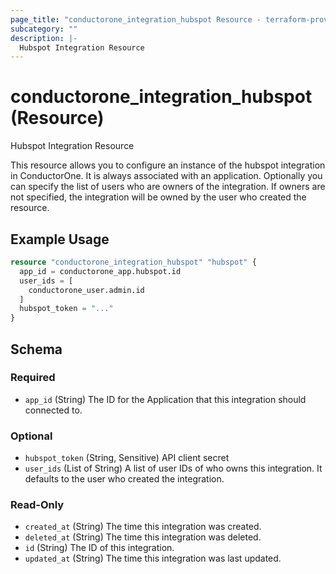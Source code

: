 ```yaml
---
page_title: "conductorone_integration_hubspot Resource - terraform-provider-conductorone"
subcategory: ""
description: |-
  Hubspot Integration Resource
---
```


# conductorone_integration_hubspot (Resource)

Hubspot Integration Resource

This resource allows you to configure an instance of the hubspot integration in ConductorOne.
It is always associated with an application. Optionally you can specify the list of users who are owners of the integration.
If owners are not specified, the integration will be owned by the user who created the resource.

## Example Usage

```terraform
resource "conductorone_integration_hubspot" "hubspot" {
  app_id = conductorone_app.hubspot.id
  user_ids = [
    conductorone_user.admin.id
  ]
  hubspot_token = "..."
}
```

<!-- schema generated by tfplugindocs -->
## Schema

### Required

- `app_id` (String) The ID for the Application that this integration should connected to.

### Optional

- `hubspot_token` (String, Sensitive) API client secret
- `user_ids` (List of String) A list of user IDs of who owns this integration. It defaults to the user who created the integration.

### Read-Only

- `created_at` (String) The time this integration was created.
- `deleted_at` (String) The time this integration was deleted.
- `id` (String) The ID of this integration.
- `updated_at` (String) The time this integration was last updated.
